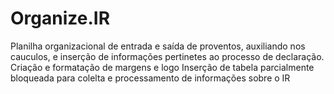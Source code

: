 # Organize.IR
Planilha organizacional de entrada e saída de proventos, auxiliando nos cauculos, e inserção de informações pertinetes ao processo de declaração.
Criação e formatação de margens e logo
Inserção de tabela parcialmente bloqueada para colelta e processamento de informações sobre o IR
